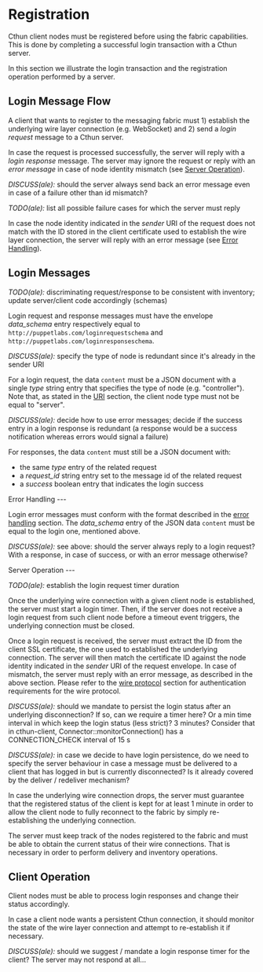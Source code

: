 Registration
===

Cthun client nodes must be registered before using the fabric capabilities. This
is done by completing a successful login transaction with a Cthun server.

In this section we illustrate the login transaction and the registration
operation performed by a server.

Login Message Flow
---

A client that wants to register to the messaging fabric must 1) establish the
underlying wire layer connection (e.g. WebSocket) and 2) send a *login request*
message to a Cthun server.

In case the request is processed successfully, the server will reply with a
*login response* message. The server may ignore the request or reply with an
*error message* in case of node identity mismatch (see
[Server Operation](#server_operation)).

*DISCUSS(ale):* should the server always send back an error message even in case
    of a failure other than id mismatch?

*TODO(ale):* list all possible failure cases for which the server must reply

In case the node identity indicated in the *sender* URI of the request does not
match with the ID stored in the client certificate used to establish the wire
layer connection, the server will reply with an error message (see
[Error Handling](#error_handling)).

Login Messages
---

*TODO(ale):* discriminating request/response to be consistent with inventory;
    update server/client code accordingly (schemas)

Login request and response messages must have the envelope *data_schema* entry
respectively equal to `http://puppetlabs.com/loginrequestschema` and
`http://puppetlabs.com/loginresponseschema`.

*DISCUSS(ale):* specify the type of node is redundant since it's already in the
    sender URI

For a login request, the data `content` must be a JSON document with a single
*type* string entry that specifies the type of node (e.g. "controller"). Note
that, as stated in the [URI][1] section, the client node type must not be equal
to "server".

*DISCUSS(ale):* decide how to use error messages; decide if the success entry
    in a login response is redundant (a response would be a success notification
    whereas errors would signal a failure)

For responses, the data `content` must still be a JSON document with:
 - the same *type* entry of the related request
 - a *request_id* string entry set to the message id of the related request
 - a *success* boolean entry that indicates the login success

<a name="error_handling"/>
Error Handling
---

Login error messages must conform with the format described in the
[error handling][2] section. The *data_schema* entry of the JSON data `content`
must be equal to the login one, mentioned above.

*DISCUSS(ale):* see above: should the server always reply to a login request?
    With a response, in case of success, or with an error message otherwise?

<a name="server_operation"/>
Server Operation
---

*TODO(ale):* establish the login request timer duration

Once the underlying wire connection with a given client node is established, the
server must start a login timer. Then, if the server does not receive a login
request from such client node before a timeout event triggers, the underlying
connection must be closed.

Once a login request is received, the server must extract the ID from the client
SSL certificate, the one used to established the underlying connection. The
server will then match the certificate ID against the node identity indicated in
the *sender* URI of the request envelope. In case of mismatch, the server must
reply with an error message, as described in the above section. Please refer to
the [wire protocol][3] section for authentication requirements for the wire
protocol.

*DISCUSS(ale):* should we mandate to persist the login status after an
    underlying disconnection? If so, can we require a timer here? Or a min
    time interval in which keep the login status (less strict)? 3 minutes?
    Consider that in cthun-client, Connector::monitorConnection() has a
    CONNECTION_CHECK interval of 15 s

*DISCUSS(ale):* in case we decide to have login persistence, do we need to
    specify the server behaviour in case a message must be delivered to a client
    that has logged in but is currently disconnected? Is it already covered by
    the deliver / redeliver mechanism?

In case the underlying wire connection drops, the server must guarantee that the
registered status of the client is kept for at least 1 minute in order to allow
the client node to fully reconnect to the fabric by simply re-establishing the
underlying connection.

The server must keep track of the nodes registered to the fabric and must be
able to obtain the current status of their wire connections. That is necessary
in order to perform delivery and inventory operations.

Client Operation
---

Client nodes must be able to process login responses and change their status
accordingly.

In case a client node wants a persistent Cthun connection, it should monitor the
state of the wire layer connection and attempt to re-establish it if necessary.

*DISCUSS(ale):* should we suggest / mandate a login response timer for the
    client? The server may not respond at all...

[1]: uri.md
[2]: error_handling.md
[3]: wire_protocol.md
